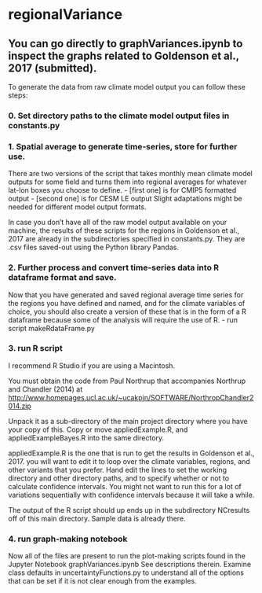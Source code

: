 # regionalVariance

## You can go directly to graphVariances.ipynb to inspect the graphs related to Goldenson et al., 2017 (submitted).

To generate the data from raw climate model output you can follow these steps:

### 0. Set directory paths to the climate model output files in constants.py

### 1. Spatial average to generate time-series, store for further use.

There are two versions of the script that takes monthly mean climate model outputs for some field and turns them into regional averages for whatever lat-lon boxes you choose to define.
	- [first one] is for CMIP5 formatted output
	- [second one] is for CESM LE output
Slight adaptations might be needed for different model output formats.

In case you don’t have all of the raw model output available on your machine, the results of these scripts for the regions in Goldenson et al., 2017 are already in the subdirectories specified in constants.py. They are .csv files saved-out using the Python library Pandas.

### 2. Further process and convert time-series data into R dataframe format and save.
Now that you have generated and saved regional average time series for the regions you have defined and named, and for the climate variables of choice, you should also create a version of these that is in the form of a R dataframe because some of the analysis will require the use of R. 
	- run script makeRdataFrame.py

### 3. run R script
I recommend R Studio if you are using a Macintosh.

You must obtain the code from Paul Northrup that accompanies Northrup and Chandler (2014) at  http://www.homepages.ucl.ac.uk/~ucakpjn/SOFTWARE/NorthropChandler2014.zip

Unpack it as a sub-directory of the main project directory where you have your copy of this. Copy or move appliedExample.R, and appliedExampleBayes.R into the same directory.   

appliedExample.R is the one that is run to get the results in Goldenson et al., 2017. you will want to edit it to loop over the climate variables, regions, and other variants that you prefer. Hand edit the lines to set the working directory and other directory paths, and to specify whether or not to calculate confidence intervals. You might not want to run this for a lot of variations sequentially with confidence intervals because it will take a while.

The output of the R script should up ends up in the subdirectory NCresults off of this main directory. Sample data is already there.

### 4. run graph-making notebook
Now all of the files are present to run the plot-making scripts found in the Jupyter Notebook graphVariances.ipynb See descriptions therein. Examine class defaults in uncertaintyFunctions.py to understand all of the options that can be set if it is not clear enough from the examples.



